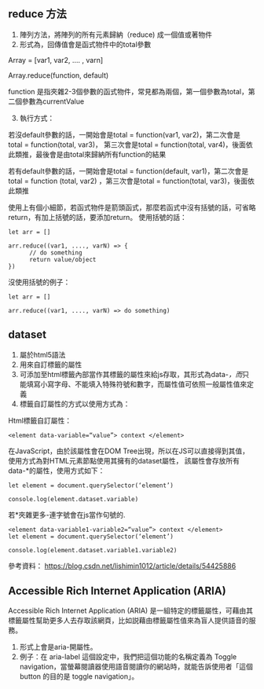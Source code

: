 

## reduce 方法
1. 陣列方法，將陣列的所有元素歸納（reduce) 成一個值或著物件
2. 形式為，回傳值會是函式物件中的total參數 

Array = [var1, var2, …. , varn]

Array.reduce(function, default)

function 是指夾雜2-3個參數的函式物件，常見都為兩個，第一個參數為total，第二個參數為currentValue


3. 執行方式：

若沒default參數的話，一開始會是total = function(var1, var2)，第二次會是 total = function(total, var3)，
第三次會是total = function(total, var4)，後面依此類推，最後會是由total來歸納所有function的結果

若有default參數的話，一開始會是total = function(default, var1)，第二次會是total = function (total, var2)
，第三次會是total = function(total, var3)，後面依此類推


使用上有個小細節，若函式物件是箭頭函式，那麼若函式中沒有括號的話，可省略return，有加上括號的話，要添加return。
使用括號的話：
```
let arr = []

arr.reduce((var1, ...., varN) => {
      // do something
      return value/object
})
```


沒使用括號的例子：
```
let arr = []

arr.reduce((var1, ...., varN) => do something)

```
## dataset
1. 屬於html5語法
2. 用來自訂標籤的屬性
3. 可添加至html標籤內部當作其標籤的屬性來給js存取，其形式為data-*，而*只能填寫小寫字母、不能填入特殊符號和數字，而屬性值可依照一般屬性值來定義
4.  標籤自訂屬性的方式以使用方式為：


Html標籤自訂屬性：
```
<element data-variable=“value”> context </element>

```

在JavaScript，由於該屬性會在DOM Tree出現，所以在JS可以直接得到其值，使用方式為對HTML元素節點使用其擁有的dataset屬性，
該屬性會存放所有data-*的屬性，使用方式如下：

```
let element = document.querySelector(‘element’) 

console.log(element.dataset.variable)

```

若*夾雜更多-連字號會在js當作句號的.

```
<element data-variable1-variable2=“value”> context </element>
let element = document.querySelector(‘element’) 

console.log(element.dataset.variable1.variable2)
```

參考資料：
https://blog.csdn.net/lishimin1012/article/details/54425886



## Accessible Rich Internet Application (ARIA)

Accessible Rich Internet Application (ARIA) 是一組特定的標籤屬性，可藉由其標籤屬性幫助更多人去存取該網頁，比如説藉由標籤屬性值來為盲人提供語音的服務。

1. 形式上會是aria-開屬性。
2. 例子：在 aria-label 這個設定中，我們把這個功能的名稱定義為 Toggle navigation，當螢幕閱讀器使用語音閱讀你的網站時，就能告訴使用者「這個 button 的目的是 toggle navigation」。
